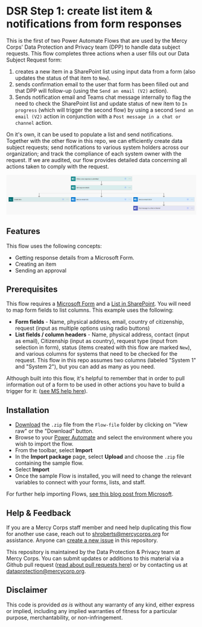 #  DSR Step 1: create list item & notifications from form responses

This is the first of two Power Automate Flows that are used by the Mercy Corps' Data Protection and Privacy team (DPP) to handle data subject requests. This flow completes three actions when a user fills out our Data Subject Request form:
1. creates a new item in a SharePoint list using input data from a form (also updates the status of that item to `New`).
2. sends confirmation email to the user that form has been filled out and that DPP will follow-up (using the `Send an email (V2)` action).
3. Sends notification email and Teams chat message internally to flag the need to check the SharePoint list and update status of new item to `In progress` (which will trigger the second flow) by using a second `Send an email (V2)` action in conjunction with a `Post message in a chat or channel` action.
<!-- Add link to DSR form once it's live -->
On it's own, it can be used to populate a list and send notifications. Together with the other flow in this repo, we can efficiently create data subject requests; send notifications to various system holders across our organization; and track the compliance of each system owner with the request. If we are audited, our flow provides detailed data concerning all actions taken to comply with the request.
<!-- Add link second flow once completed -->
![Screenshot of assets used](images/Flow1_Create_item_send_notifications2.png)

## Features
This flow uses the following concepts:

* Getting response details from a Microsoft Form.
* Creating an item
* Sending an approval

## Prerequisites
This flow requires a [Microsoft Form](https://support.microsoft.com/en-us/office/introduction-to-microsoft-forms-bb1dd261-260f-49aa-9af0-d3dddcea6d69) and a [List in SharePoint](https://support.microsoft.com/en-us/office/introduction-to-lists-0a1c3ace-def0-44af-b225-cfa8d92c52d7). You will need to map form fields to list columns. This example uses the following:
- **Form fields** - Name, physical address, email, country of citizenship, request (input as multiple options using radio buttons)
- **List fields / column headers** - Name, physical address, contact (input as email), Citizenship (input as country), request type (input from selection in form), status (items created with this flow are marked `New`), and various columns for systems that need to be checked for the request. This flow in this repo assumes two columns (labeled "System 1" and "System 2"), but you can add as many as you need.

Although built into this flow, it's helpful to remember that in order to pull information out of a form to be used in other actions you have to build a trigger for it: ([see MS help here](https://powerautomate.microsoft.com/en-us/blog/building-scratch-forms-responses/)).

## Installation
* [Download](Flow-file/DSR_Step1_Create_list_item_from_response.zip) the `.zip` file from the `Flow-file` folder by clicking on "View raw" or the "Download" button. <!-- Test download and import -->
* Browse to your [Power Automate](https://flow.microsoft.com/manage/environments) and select the environment where you wish to import the flow.
* From the toolbar, select **Import**
* In the **Import package** page, select **Upload** and choose the `.zip` file containing the sample flow.
* Select **Import**
* Once the sample Flow is installed, you will need to change the relevant variables to connect with your forms, lists, and staff.

For further help importing Flows, [see this blog post from Microsoft](https://powerautomate.microsoft.com/en-us/blog/import-export-bap-packages/).

## Help & Feedback
If you are a Mercy Corps staff member and need help duplicating this flow for another use case, reach out to shroberts@mercycorps.org for assistance. <!-- add path when ready --> Anyone can [create a new issue](https://github.com/pnp/powerautomate-samples/issues/new?assignees=&labels=Needs%3A+Triage+%3Amag%3A%2Ctype%3Abug-suspected&template=bug-report.yml&sample=YOURSAMPLENAME&authors=@YOURGITHUBUSERNAME&title=YOURSAMPLENAME%20-%20) in this repository.

This repository is maintained by the Data Protection & Privacy team at Mercy Corps. You can submit updates or additions to this material via a Github pull request ([read about pull requests here](https://docs.github.com/en/pull-requests/collaborating-with-pull-requests/proposing-changes-to-your-work-with-pull-requests/about-pull-requests)) or by contacting us at dataprotection@mercycorp.org.

## Disclaimer
This code is provided *as is* without any warranty of any kind, either express or implied, including any implied warranties of fitness for a particular purpose, merchantability, or non-infringement.

